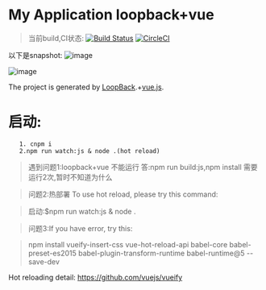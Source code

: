 # My Application loopback+vue
>当前build,CI状态:
[![Build Status](https://travis-ci.org/qxl1231/app_update_server.svg?branch=master)](https://travis-ci.org/qxl1231/app_update_server)
[![CircleCI](https://circleci.com/gh/qxl1231/app_update_server.svg?style=svg)](https://circleci.com/gh/qxl1231/app_update_server)


以下是snapshot:
![image](https://cloud.githubusercontent.com/assets/8305742/17387903/810c8b16-5a2a-11e6-862a-9306067bfc34.png)

![image](https://cloud.githubusercontent.com/assets/8305742/17387949/dce5d7d0-5a2a-11e6-9e1d-5fe93b2924b2.png)

The project is generated by [LoopBack](http://loopback.io).+[vue.js](http://vuejs.org).

# 启动:
       1. cnpm i   
       2.npm run watch:js & node .(hot reload)

>遇到问题1:loopback+vue 不能运行
答:npm run build:js,npm install 需要运行2次,暂时不知道为什么

>问题2:热部署
To use hot reload, please try this command:

> 启动:$npm run watch:js & node .

 
 
>问题3:If you have error, try this:

>npm install
  vueify-insert-css vue-hot-reload-api
  babel-core babel-preset-es2015
  babel-plugin-transform-runtime babel-runtime@5
  --save-dev
  
  
Hot reloading detail: 
https://github.com/vuejs/vueify




